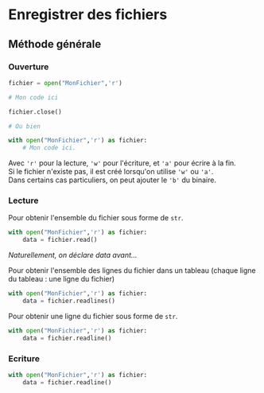 # Enregistrer des fichiers

## Méthode générale

### Ouverture

```python
fichier = open("MonFichier",'r')

# Mon code ici

fichier.close()

# Ou bien

with open("MonFichier",'r') as fichier:
    # Mon code ici.
```

Avec `'r'` pour la lecture, `'w'` pour l'écriture, et `'a'` pour écrire à la fin.  
Si le fichier n'existe pas, il est créé lorsqu'on utilise `'w'` ou `'a'`.  
Dans certains cas particuliers, on peut ajouter le `'b'` du binaire.

### Lecture

Pour obtenir l'ensemble du fichier sous forme de `str`.
```python
with open("MonFichier",'r') as fichier:
    data = fichier.read()
```
*Naturellement, on déclare data avant...*

Pour obtenir l'ensemble des lignes du fichier dans un tableau (chaque ligne du tableau : une ligne du fichier)
```python
with open("MonFichier",'r') as fichier:
    data = fichier.readlines()
```

Pour obtenir une ligne du fichier sous forme de `str`.
```python
with open("MonFichier",'r') as fichier:
    data = fichier.readline()
```

### Ecriture

```python
with open("MonFichier",'r') as fichier:
    data = fichier.readline()
```